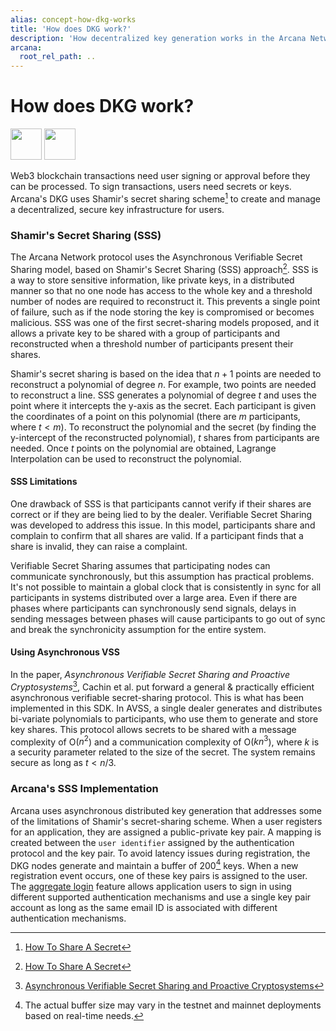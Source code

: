 ```yaml
---
alias: concept-how-dkg-works
title: 'How does DKG work?'
description: 'How decentralized key generation works in the Arcana Network.'
arcana:
  root_rel_path: ..
---
```


# How does DKG work?

<img src="/img/icons/i_dkg_light.png#only-light" width="50"/>
<img src="/img/icons/i_dkg_dark.png#only-dark" width="50"/>

Web3 blockchain transactions need user signing or approval before they can be processed. To sign transactions, users need secrets or keys. Arcana's DKG uses Shamir's secret sharing scheme[^1] to create and manage a decentralized, secure key infrastructure for users.

### Shamir's Secret Sharing (SSS)

The Arcana Network protocol uses the Asynchronous Verifiable Secret Sharing model, based on Shamir's Secret Sharing (SSS) approach[^1]. SSS is a way to store sensitive information, like private keys, in a distributed manner so that no one node has access to the whole key and a threshold number of nodes are required to reconstruct it. This prevents a single point of failure, such as if the node storing the key is compromised or becomes malicious. SSS was one of the first secret-sharing models proposed, and it allows a private key to be shared with a group of participants and reconstructed when a threshold number of participants present their shares. 

Shamir's secret sharing is based on the idea that $n + 1$ points are needed to reconstruct a polynomial of degree $n$. For example, two points are needed to reconstruct a line. SSS generates a polynomial of degree $t$ and uses the point where it intercepts the y-axis as the secret. Each participant is given the coordinates of a point on this polynomial (there are $m$ participants, where $t < m$). To reconstruct the polynomial and the secret (by finding the y-intercept of the reconstructed polynomial), $t$ shares from participants are needed. Once $t$ points on the polynomial are obtained, Lagrange Interpolation can be used to reconstruct the polynomial.

#### SSS Limitations

One drawback of SSS is that participants cannot verify if their shares are correct or if they are being lied to by the dealer. Verifiable Secret Sharing was developed to address this issue. In this model, participants share and complain to confirm that all shares are valid. If a participant finds that a share is invalid, they can raise a complaint.

Verifiable Secret Sharing assumes that participating nodes can communicate synchronously, but this assumption has practical problems. It's not possible to maintain a global clock that is consistently in sync for all participants in systems distributed over a large area. Even if there are phases where participants can synchronously send signals, delays in sending messages between phases will cause participants to go out of sync and break the synchronicity assumption for the entire system.

#### Using Asynchronous VSS

In the paper, *Asynchronous Verifiable Secret Sharing and Proactive Cryptosystems*[^2], Cachin et al. put forward a general & practically efficient asynchronous verifiable secret-sharing protocol. This is what has been implemented in this SDK. In AVSS, a single dealer generates and distributes bi-variate polynomials to participants, who use them to generate and store key shares. This protocol allows secrets to be shared with a message complexity of O($n^2$) and a communication complexity of O($kn^3$), where $k$ is a security parameter related to the size of the secret. The system remains secure as long as $t < n/3$. 

### Arcana's SSS Implementation

Arcana uses asynchronous distributed key generation that addresses some of the limitations of Shamir's secret-sharing scheme. When a user registers for an application, they are assigned a public-private key pair. A mapping is created between the `user identifier` assigned by the authentication protocol and the key pair. To avoid latency issues during registration, the DKG nodes generate and maintain a buffer of 200[^3] keys. When a new registration event occurs, one of these key pairs is assigned to the user. The [aggregate login]({{page.meta.arcana.root_rel_path}}/concepts/authtype/aggregatelogin.md) feature allows application users to sign in using different supported authentication mechanisms and use a single key pair account as long as the same email ID is associated with different authentication mechanisms.

[^1]: [How To Share A Secret](http://web.mit.edu/6.857/OldStuff/Fall03/ref/Shamir-HowToShareASecret.pdf)

[^2]: [Asynchronous Verifiable Secret Sharing and Proactive Cryptosystems](https://eprint.iacr.org/2002/134.pdf)

[^3]: The actual buffer size may vary in the testnet and mainnet deployments based on real-time needs.
